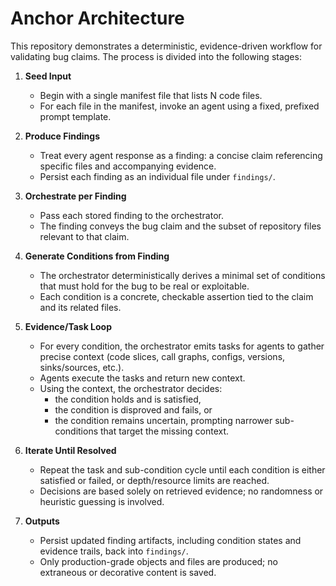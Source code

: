 # Anchor Architecture

This repository demonstrates a deterministic, evidence-driven workflow for validating bug claims. The process is divided into the following stages:

1. **Seed Input**
   - Begin with a single manifest file that lists N code files.
   - For each file in the manifest, invoke an agent using a fixed, prefixed prompt template.

2. **Produce Findings**
   - Treat every agent response as a finding: a concise claim referencing specific files and accompanying evidence.
   - Persist each finding as an individual file under `findings/`.

3. **Orchestrate per Finding**
   - Pass each stored finding to the orchestrator.
   - The finding conveys the bug claim and the subset of repository files relevant to that claim.

4. **Generate Conditions from Finding**
   - The orchestrator deterministically derives a minimal set of conditions that must hold for the bug to be real or exploitable.
   - Each condition is a concrete, checkable assertion tied to the claim and its related files.

5. **Evidence/Task Loop**
   - For every condition, the orchestrator emits tasks for agents to gather precise context (code slices, call graphs, configs, versions, sinks/sources, etc.).
   - Agents execute the tasks and return new context.
   - Using the context, the orchestrator decides:
     - the condition holds and is satisfied,
     - the condition is disproved and fails, or
     - the condition remains uncertain, prompting narrower sub-conditions that target the missing context.

6. **Iterate Until Resolved**
   - Repeat the task and sub-condition cycle until each condition is either satisfied or failed, or depth/resource limits are reached.
   - Decisions are based solely on retrieved evidence; no randomness or heuristic guessing is involved.

7. **Outputs**
   - Persist updated finding artifacts, including condition states and evidence trails, back into `findings/`.
   - Only production-grade objects and files are produced; no extraneous or decorative content is saved.

